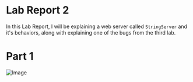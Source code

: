 # Lab Report 2
In this Lab Report, I will be explaining a web server called `StringServer` and it's behaviors, along with explaining one of the bugs from the third lab.

# Part 1
![Image](Screenshot(31).png)
